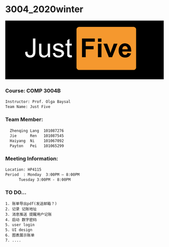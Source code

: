 # 3004_2020winter 
![alt text](team_logo.PNG)
### Course: COMP 3004B</br>
	Instructor: Prof. Olga Baysal
	Team Name: Just Five
### Team Member:
      Zhenqing Lang  101087276
      Jie      Ren 	 101087545
      Haiyang  Ni	 101067092
      Payton   Pei	 101065299

### Meeting Information:
	Location: HP4115
	Period 	: Monday  3:00PM – 8:00PM
		  Tuesday 3:00PM - 8:00PM


### TO DO...
	1. 账单导出pdf(发送邮箱？)
	2. 记录 记账地址
	3. 消息推送 提醒用户记账
	4. 启动 数字密码
	5. user login
	5. UI design
	6. 图表展示账单
	7. ....
